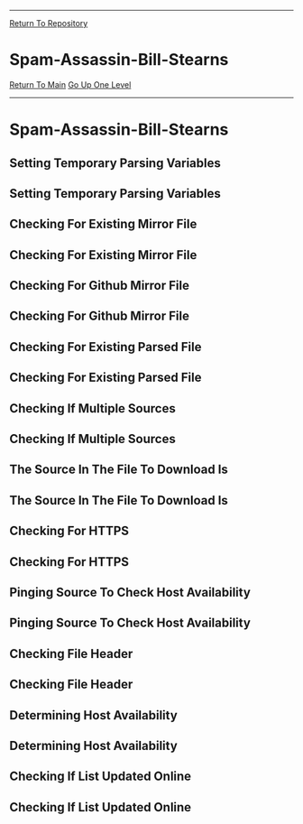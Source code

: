 ____________________________________
[Return To Repository](https://github.com/DigitalWarrior/piholeparser/)
# Spam-Assassin-Bill-Stearns
[Return To Main](https://github.com/DigitalWarrior/piholeparser/blob/master/RecentRunLogs/Mainlog.md)
[Go Up One Level](https://github.com/DigitalWarrior/piholeparser/blob/master/RecentRunLogs/TopLevelScripts/30-Processing-External-Blacklists.md)
____________________________________
# Spam-Assassin-Bill-Stearns
## Setting Temporary Parsing Variables
## Setting Temporary Parsing Variables
## Checking For Existing Mirror File
## Checking For Existing Mirror File
## Checking For Github Mirror File
## Checking For Github Mirror File
## Checking For Existing Parsed File
## Checking For Existing Parsed File
## Checking If Multiple Sources
## Checking If Multiple Sources
## The Source In The File To Download Is
## The Source In The File To Download Is
## Checking For HTTPS
## Checking For HTTPS
## Pinging Source To Check Host Availability
## Pinging Source To Check Host Availability
## Checking File Header
## Checking File Header
## Determining Host Availability
## Determining Host Availability
## Checking If List Updated Online
## Checking If List Updated Online
